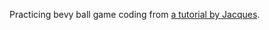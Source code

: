 Practicing bevy ball game coding
from [a tutorial by Jacques](https://www.youtube.com/playlist?list=PLVnntJRoP85JHGX7rGDu6LaF3fmDDbqyd).